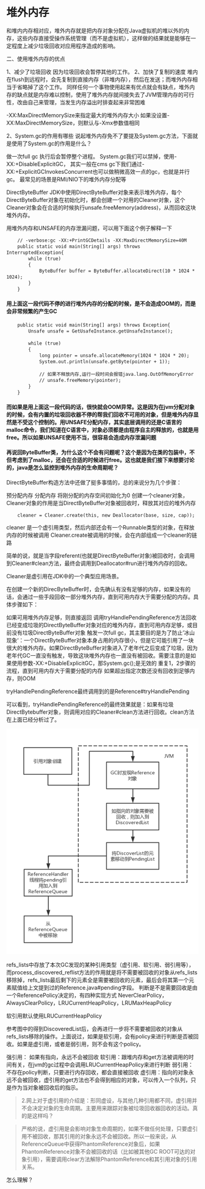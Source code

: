 # 堆外内存
和堆内内存相对应，堆外内存就是把内存对象分配在Java虚拟机的堆以外的内存，这些内存直接受操作系统管理（而不是虚拟机），这样做的结果就是能够在一定程度上减少垃圾回收对应用程序造成的影响。



二、使用堆外内存的优点

1、减少了垃圾回收
因为垃圾回收会暂停其他的工作。
2、加快了复制的速度
堆内在flush到远程时，会先复制到直接内存（非堆内存），然后在发送；而堆外内存相当于省略掉了这个工作。
同样任何一个事物使用起来有优点就会有缺点，堆外内存的缺点就是内存难以控制，使用了堆外内存就间接失去了JVM管理内存的可行性，改由自己来管理，当发生内存溢出时排查起来非常困难



-XX:MaxDirectMemorySize来指定最大的堆外内存大小
如果没设置-XX:MaxDirectMemorySize，则默认与-Xmx参数值相同



2、System.gc的作用有哪些
说起堆外内存免不了要提及System.gc方法，下面就是使用了System.gc的作用是什么？

做一次full gc
执行后会暂停整个进程。
System.gc我们可以禁掉，使用-XX:+DisableExplicitGC，
其实一般在cms gc下我们通过-XX:+ExplicitGCInvokesConcurrent也可以做稍微高效一点的gc，也就是并行gc。
最常见的场景是RMI/NIO下的堆外内存分配等


DirectByteBuffer
JDK中使用DirectByteBuffer对象来表示堆外内存，每个DirectByteBuffer对象在初始化时，都会创建一个对用的Cleaner对象，这个Cleaner对象会在合适的时候执行unsafe.freeMemory(address)，从而回收这块堆外内存。


用堆外内存和UNSAFE的内存泄漏问题，可以用下面这个例子解释一下

```
	// -verbose:gc -XX:+PrintGCDetails -XX:MaxDirectMemorySize=40M
	public static void main(String[] args) throws InterruptedException{
        while (true)
        {
            ByteBuffer buffer = ByteBuffer.allocateDirect(10 * 1024 * 1024);
        }
    }
```
#### 用上面这一段代码不停的进行堆外内存的分配的时候，是不会造成OOM的，而是会非常频繁的产生GC

```
	public static void main(String[] args) throws Exception{
		Unsafe unsafe = GetUsafeInstance.getUnsafeInstance();
 
		while (true)
		{
			long pointer = unsafe.allocateMemory(1024 * 1024 * 20);
			System.out.println(unsafe.getByte(pointer + 1));
 
			// 如果不释放内存,运行一段时间会报错java.lang.OutOfMemoryError
			// unsafe.freeMemory(pointer);
		}
	}
```
#### 而如果是用上面这一段代码的话，很快就会OOM异常。这是因为在jvm分配对象的时候，会有内置的垃圾回收器不停的帮我们回收不可用的对象，但是堆外内存显然是不受这个控制的。用UNSAFE分配内存，其实底层调用的还是C语言的malloc命令，我们知道在C语言中，对象必须都是由程序自主的释放的，也就是用free。所以如果UNSAFE使用不当，很容易会造成内存泄漏问题
#### 再说回ByteBuffer类，为什么这个不会有问题呢？这个是因为在类的包装中，不但考虑到了malloc，还会在合适的时候进行free。这也就是我们接下来想要讨论的，java是怎么监控到堆外内存的生命周期呢？


DirectByteBuffer构造方法中还做了挺多事情的，总的来说分为几个步骤：

预分配内存
分配内存
将刚分配的内存空间初始化为0
创建一个cleaner对象，Cleaner对象的作用是当DirectByteBuffer对象被回收时，释放其对应的堆外内存

```
    cleaner = Cleaner.create(this, new Deallocator(base, size, cap));

```

cleaner 是一个虚引用类型，然后内部还会有一个Runnable类型的对象，在释放内存的时候被调用
Cleaner.create被调用的时候，会在内部组成一个cleaner的链路


简单的说，就是当字段referent(也就是DirectByteBuffer对象)被回收时，会调用到Cleaner#clean方法，最终会调用到Deallocator#run进行堆外内存的回收。

Cleaner是虚引用在JDK中的一个典型应用场景。

在创建一个新的DirecByteBuffer时，会先确认有没有足够的内存，如果没有的话，会通过一些手段回收一部分堆外内存，直到可用内存大于需要分配的内存。具体步骤如下：

如果可用堆外内存足够，则直接返回
调用tryHandlePendingReference方法回收已经变成垃圾的DirectByteBuffer对象对应的堆外内存，直到可用内存足够，或目前没有垃圾DirectByteBuffer对象
触发一次full gc，其主要目的是为了防止’冰山现象‘：一个DirectByteBuffer对象本身占用的内存很小，但是它可能引用了一块很大的堆外内存。如果DirectByteBuffer对象进入了老年代之后变成了垃圾，因为老年代GC一直没有触发，导致这块堆外内存也一直没有被回收。需要注意的是如果使用参数-XX:+DisableExplicitGC，那System.gc();是无效的
重复1，2步骤的流程，直到可用内存大于需要分配的内存
如果超出指定次数还没有回收到足够内存，则OOM


tryHandlePendingReference最终调用到的是Reference#tryHandlePending

可以看到，tryHandlePendingReference的最终效果就是：如果有垃圾DirectBytebuffer对象，则调用对应的Cleaner#clean方法进行回收。clean方法在上面已经分析过了。



![引用被回收的全过程](img/reference.jpeg)

refs_lists中存放了本次GC发现的某种引用类型（虚引用、软引用、弱引用等），而process_discovered_reflist方法的作用就是将不需要被回收的对象从refs_lists移除掉，refs_lists最后剩下的元素全是需要被回收的元素，最后会将其第一个元素赋值给上文提到过的Reference.java#pending字段。
判断是不是需要回收是由一个ReferencePolicy决定的，有四种实现方式
NeverClearPolicy，AlwaysClearPolicy，LRUCurrentHeapPolicy，LRUMaxHeapPolicy


软引用默认使用LRUCurrentHeapPolicy

参考图中的得到DiscoveredList后，会再进行一步将不需要被回收的对象从refs_lists移除的操作。上面说过，如果是软引用，会有policy来进行判断是否被回收。如果是虚引用，或者是弱引用，则不会有这个policy。


强引用： 如果有指向，永远不会被回收
软引用：跟堆内存和get方法被调用的时间有关，在jvm的gc过程中会调用LRUCurrentHeapPolicy来进行判断
弱引用：不存在policy判断，只要进行内存回收，都会直接被回收
虚引用：指向的对象永远不会被回收，虚引用的get方法也不会得到相应的对象，可以传入一个队列，只是作为当对象被回收后的指示。



> 2.网上对于虚引用的介绍是：形同虚设，与其他几种引用都不同，虚引用并不会决定对象的生命周期。主要用来跟踪对象被垃圾回收器回收的活动。真的是这样吗？

> 严格的说，虚引用是会影响对象生命周期的，如果不做任何处理，只要虚引用不被回收，那其引用的对象永远不会被回收。所以一般来说，从ReferenceQueue中获得PhantomReference对象后，如果PhantomReference对象不会被回收的话（比如被其他GC ROOT可达的对象引用），需要调用clear方法解除PhantomReference和其引用对象的引用关系。

怎么理解？